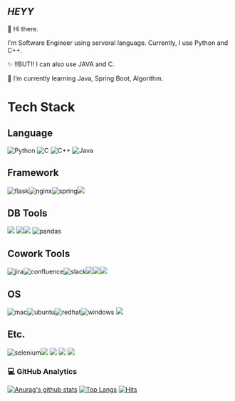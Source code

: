 ## _HEYY_
👋 Hi there. 

I'm Software Engineer using serveral language. Currently, I use Python and C++. 

✨ !!BUT!! I can also use JAVA and C.

🌱 I’m currently learning Java, Spring Boot, Algorithm.
 
# Tech Stack
## Language
![Python](https://img.shields.io/badge/python-3776AB?style=flat-square&logo=python&logoColor=white)
![C](https://img.shields.io/badge/C-A8B9CC?style=flat-square&logo=C&logoColor=white)
![C++](https://img.shields.io/badge/C++-00599C?style=flat-square&logo=Cplusplus&logoColor=white)
![Java](https://img.shields.io/badge/java-007396?style=flat-square&logo=Java&logoColor=white)

## Framework
![flask](https://img.shields.io/badge/flask-000000C?style=flat-square&logo=flask&logoColor=white)![nginx](https://img.shields.io/badge/nginx-009639C?style=flat-square&logo=nginx&logoColor=white)![spring](https://img.shields.io/badge/spring-43B02A?style=flat-square&logo=spring&logoColor=white)<img src="https://img.shields.io/badge/Android-3DDC84?style=flat-square&logo=Android&logoColor=white"/>

## DB Tools
<img src="https://img.shields.io/badge/MySQL-4479A1?style=flat-square&logo=MySQL&logoColor=white"/> <img src="https://img.shields.io/badge/MariaDB-003545?style=flat-square&logo=MariaDB&logoColor=white"/><img src="https://img.shields.io/badge/Redis-DC382D?style=flat-square&logo=Redis&logoColor=white"/> ![pandas](https://img.shields.io/badge/pandas-50458C?style=flat-square&logo=pandas&logoColor=white)

## Cowork Tools
![jira](https://img.shields.io/badge/jira-0052CC?style=flat-square&logo=jira&logoColor=white)![confluence](https://img.shields.io/badge/confluence-172B4D?style=flat-square&logo=confluence&logoColor=white)![slack](https://img.shields.io/badge/slack-4A154B?style=flat-square&logo=slack&logoColor=white)<img src="https://img.shields.io/badge/Notion-000000?style=flat-square&logo=Notion&logoColor=white"/><img src="https://img.shields.io/badge/GitHub-181717?style=flat-square&logo=GitHub&logoColor=white"/><img src="https://img.shields.io/badge/Telegram-26A5E4?style=flat-square&logo=Telegram&logoColor=white"/> 

## OS
![mac](https://img.shields.io/badge/mac-000000?style=flat-square&logo=macos&logoColor=white)![ubuntu](https://img.shields.io/badge/ubuntu-E95420?style=flat-square&logo=ubuntu&logoColor=white)![redhat](https://img.shields.io/badge/redhat-EE0000?style=flat-square&logo=redhat&logoColor=white)![windows](https://img.shields.io/badge/windows-0078D6?style=flat-square&logo=windows&logoColor=white) <img src="https://img.shields.io/badge/RaspberryPi-A22846?style=flat-square&logo=RaspberryPi&logoColor=white"/> 

## Etc.
![selenium](https://img.shields.io/badge/selenium-43B02A?style=flat-square&logo=selenium&logoColor=white)<img src="https://img.shields.io/badge/Firebase-FFCA28?style=flat-square&logo=Firebase&logoColor=white"/> <img src="https://img.shields.io/badge/GoogleAds-4285F48?style=flat-square&logo=GoogleAds&logoColor=white"/>  <img src="https://img.shields.io/badge/TorBrowser-7D4698?style=flat-square&logo=TorBrowser&logoColor=white"/> <img src="https://img.shields.io/badge/SAP-0FAAFF?style=flat-square&logo=SAP&logoColor=white"/> 

### 💻  GitHub Analytics

 [![Anurag's github stats](https://github-readme-stats.vercel.app/api?username=jiheyy&layout=compact&theme=dark)](https://github.com/anuraghazra/github-readme-stats)
 [![Top Langs](https://github-readme-stats.vercel.app/api/top-langs/?username=jiheyy&layout=compact&theme=dark)](https://github.com/anuraghazra/github-readme-stats)
[![Hits](https://hits.seeyoufarm.com/api/count/incr/badge.svg?url=https%3A%2F%2Fgithub.com%2FJiheyy&count_bg=%2379C83D&title_bg=%23555555&icon=&icon_color=%23E7E7E7&title=hits&edge_flat=false)](https://hits.seeyoufarm.com)

 
 

